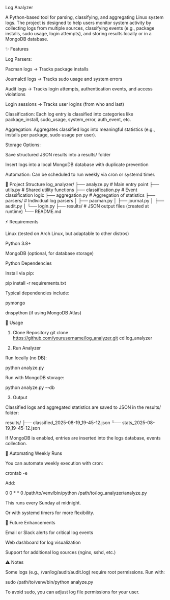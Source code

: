 Log Analyzer

A Python-based tool for parsing, classifying, and aggregating Linux system logs.
The project is designed to help users monitor system activity by collecting logs from multiple sources, classifying events (e.g., package installs, sudo usage, login attempts), and storing results locally or in a MongoDB database.

✨ Features

Log Parsers:

Pacman logs → Tracks package installs

Journalctl logs → Tracks sudo usage and system errors

Audit logs → Tracks login attempts, authentication events, and access violations

Login sessions → Tracks user logins (from who and last)

Classification: Each log entry is classified into categories like package_install, sudo_usage, system_error, auth_event, etc.

Aggregation: Aggregates classified logs into meaningful statistics (e.g., installs per package, sudo usage per user).

Storage Options:

Save structured JSON results into a results/ folder

Insert logs into a local MongoDB database with duplicate prevention

Automation: Can be scheduled to run weekly via cron or systemd timer.

📂 Project Structure
log_analyzer/
├── analyze.py          # Main entry point
├── utils.py            # Shared utility functions
├── classification.py   # Event classification logic
├── aggregation.py      # Aggregation of statistics
├── parsers/            # Individual log parsers
│   ├── pacman.py
│   ├── journal.py
│   ├── audit.py
│   └── login.py
├── results/            # JSON output files (created at runtime)
└── README.md

⚡ Requirements

Linux (tested on Arch Linux, but adaptable to other distros)

Python 3.8+

MongoDB (optional, for database storage)

Python Dependencies

Install via pip:

pip install -r requirements.txt


Typical dependencies include:

pymongo

dnspython (if using MongoDB Atlas)

🚀 Usage
1. Clone Repository
git clone https://github.com/yourusername/log_analyzer.git
cd log_analyzer

2. Run Analyzer

Run locally (no DB):

python analyze.py


Run with MongoDB storage:

python analyze.py --db

3. Output

Classified logs and aggregated statistics are saved to JSON in the results/ folder:

results/
├── classified_2025-08-19_19-45-12.json
└── stats_2025-08-19_19-45-12.json


If MongoDB is enabled, entries are inserted into the logs database, events collection.

🔄 Automating Weekly Runs

You can automate weekly execution with cron:

crontab -e


Add:

0 0 * * 0 /path/to/venv/bin/python /path/to/log_analyzer/analyze.py


This runs every Sunday at midnight.

Or with systemd timers for more flexibility.

🧩 Future Enhancements

Email or Slack alerts for critical log events

Web dashboard for log visualization

Support for additional log sources (nginx, sshd, etc.)

⚠️ Notes

Some logs (e.g., /var/log/audit/audit.log) require root permissions. Run with:

sudo /path/to/venv/bin/python analyze.py


To avoid sudo, you can adjust log file permissions for your user.
